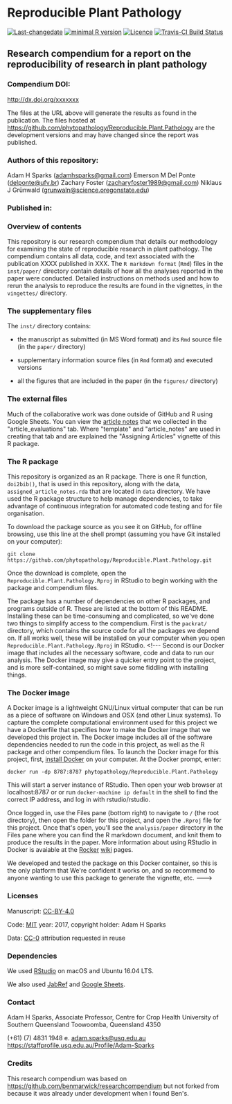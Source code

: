 Reproducible Plant Pathology
================

[![Last-changedate](https://img.shields.io/badge/last%20change-2017--07--05-brightgreen.svg)](https://github.com/phytopathology/Reproducible.Plant.Pathology/commits/master) [![minimal R version](https://img.shields.io/badge/R%3E%3D-3.4.0-brightgreen.svg)](https://cran.r-project.org/) [![Licence](https://img.shields.io/github/license/mashape/apistatus.svg)](http://choosealicense.com/licenses/mit/) [![Travis-CI Build Status](https://travis-ci.org/phytopathology/Reproducible.Plant.Pathology.svg?branch=master)](https://travis-ci.org/phytopathology/Reproducible.Plant.Pathology)

Research compendium for a report on the reproducibility of research in plant pathology
--------------------------------------------------------------------------------------

### Compendium DOI:

<http://dx.doi.org/xxxxxxx>

The files at the URL above will generate the results as found in the publication. The files hosted at <https://github.com/phytopathology/Reproducible.Plant.Pathology> are the development versions and may have changed since the report was published.

### Authors of this repository:

Adam H Sparks (<adamhsparks@gmail.com>)
Emerson M Del Ponte (<delponte@ufv.br>)
Zachary Foster (<zacharyfoster1989@gmail.com>)
Niklaus J Grünwald (<grunwaln@science.oregonstate.edu>)

### Published in:

### Overview of contents

This repository is our research compendium that details our methodology for examining the state of reproducible research in plant pathology. The compendium contains all data, code, and text associated with the publication XXXX published in XXX. The `R markdown format` (`Rmd`) files in the `inst/paper/` directory contain details of how all the analyses reported in the paper were conducted. Detailed instructions on methods used and how to rerun the analysis to reproduce the results are found in the vignettes, in the `vingettes/` directory.

### The supplementary files

The `inst/` directory contains:

-   the manuscript as submitted (in MS Word format) and its `Rmd` source file (in the `paper/` directory)

-   supplementary information source files (in `Rmd` format) and executed versions

-   all the figures that are included in the paper (in the `figures/` directory)

### The external files

Much of the collaborative work was done outside of GitHub and R using Google Sheets. You can view the [article notes](https://drive.google.com/open?id=19gXobV4oPZeWZiQJAPNIrmqpfGQtpapXWcSxaXRw1-M) that we collected in the "article\_evaluations" tab. Where "template" and "article\_notes" are used in creating that tab and are explained the "Assigning Articles" vignette of this R package.

### The R package

This repository is organized as an R package. There is one R function, `doi2bib()`, that is used in this repository, along with the data, `assigned_article_notes.rda` that are located in `data` directory. We have used the R package structure to help manage dependencies, to take advantage of continuous integration for automated code testing and for file organisation.

To download the package source as you see it on GitHub, for offline browsing, use this line at the shell prompt (assuming you have Git installed on your computer):

    git clone https://github.com/phytopathology/Reproducible.Plant.Pathology.git

Once the download is complete, open the `Reproducible.Plant.Pathology.Rproj` in RStudio to begin working with the package and compendium files.

The package has a number of dependencies on other R packages, and programs outside of R. These are listed at the bottom of this README. Installing these can be time-consuming and complicated, so we've done two things to simplify access to the compendium. First is the `packrat/` directory, which contains the source code for all the packages we depend on. If all works well, these will be installed on your computer when you open `Reproducible.Plant.Pathology.Rproj` in RStudio. <!--- Second is our Docker image that includes all the necessary software, code and data to run our analysis. The Docker image may give a quicker entry point to the project, and is more self-contained, so might save some fiddling with installing things.   


### The Docker image 

A Docker image is a lightweight GNU/Linux virtual computer that can be run as a piece of software on Windows and OSX (and other Linux systems). To capture the complete computational environment used for this project we have a Dockerfile that specifies how to make the Docker image that we developed this project in. The Docker image includes all of the software dependencies needed to run the code in this project, as well as the R package and other compendium files. To launch the Docker image for this project, first, [install Docker](https://docs.docker.com/installation/) on your computer. At the Docker prompt, enter:

    docker run -dp 8787:8787 phytopathology/Reproducible.Plant.Pathology

This will start a server instance of RStudio. Then open your web browser at localhost:8787 or or run `docker-machine ip default` in the shell to find the correct IP address, and log in with rstudio/rstudio.

Once logged in, use the Files pane (bottom right) to navigate to `/` (the root directory), then open the folder for this project, and open the `.Rproj` file for this project. Once that's open, you'll see the `analysis/paper` directory in the Files pane where you can find the R markdown document, and knit them to produce the results in the paper. More information about using RStudio in Docker is avaiable at the [Rocker](https://github.com/rocker-org) [wiki](https://github.com/rocker-org/rocker/wiki/Using-the-RStudio-image) pages.
 
We developed and tested the package on this Docker container, so this is the only platform that We're confident it works on, and so recommend to anyone wanting to use this package to generate the vignette, etc. 
--->

### Licenses

Manuscript: [CC-BY-4.0](http://creativecommons.org/licenses/by/4.0/)

Code: [MIT](http://opensource.org/licenses/MIT) year: 2017, copyright holder: Adam H Sparks

Data: [CC-0](http://creativecommons.org/publicdomain/zero/1.0/) attribution requested in reuse

### Dependencies

We used [RStudio](http://www.rstudio.com/products/rstudio/) on macOS and Ubuntu 16.04 LTS.

We also used [JabRef](http://www.jabref.org/) and [Google Sheets](https://www.google.com/sheets/about/).

### Contact

Adam H Sparks, Associate Professor, Centre for Crop Health University of Southern Queensland Toowoomba, Queensland 4350

(+61) (7) 4831 1948 e. <adam.sparks@usq.edu.au> <https://staffprofile.usq.edu.au/Profile/Adam-Sparks>

### Credits

This research compendium was based on <https://github.com/benmarwick/researchcompendium> but not forked from because it was already under development when I found Ben's.
